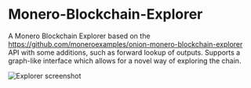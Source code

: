 # Monero-Blockchain-Explorer
A Monero Blockchain Explorer based on the https://github.com/moneroexamples/onion-monero-blockchain-explorer API with some additions, such as forward lookup of outputs. Supports a graph-like interface which allows for a novel way of exploring the chain.

![Explorer screenshot](https://i.imgur.com/Kx1Upgq.png)

